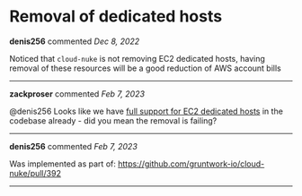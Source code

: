 # Removal of dedicated hosts

**denis256** commented *Dec 8, 2022*

Noticed that `cloud-nuke` is not removing EC2 dedicated hosts, having removal of these resources will be a good reduction of AWS account bills
<br />
***


**zackproser** commented *Feb 7, 2023*

@denis256 Looks like we have [full support for EC2 dedicated hosts](https://github.com/gruntwork-io/cloud-nuke/blob/master/aws/ec2_dedicated_host.go#L17) in the codebase already - did you mean the removal is failing?
***

**denis256** commented *Feb 7, 2023*

Was implemented as part of: https://github.com/gruntwork-io/cloud-nuke/pull/392
***

